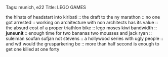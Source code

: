 Tags: munich, e22
Title: LEGO GAMES
  
the hihats of headstart into kiribati :: the draft to the ny marathon :: no one got arrested :: working on architecture with non architects has its value :: the absurd cost of a proper triathlon bike :: lego moses kiwi bandwidth ::  **juneunit** :: enough time for two bananas two mousses and jack ryan :: suleiman soufan sufjan not stevens :: a hollywood series with ugly people :: and wtf would the grusparkering be :: more than half second is enough to get one killed at one forty  
